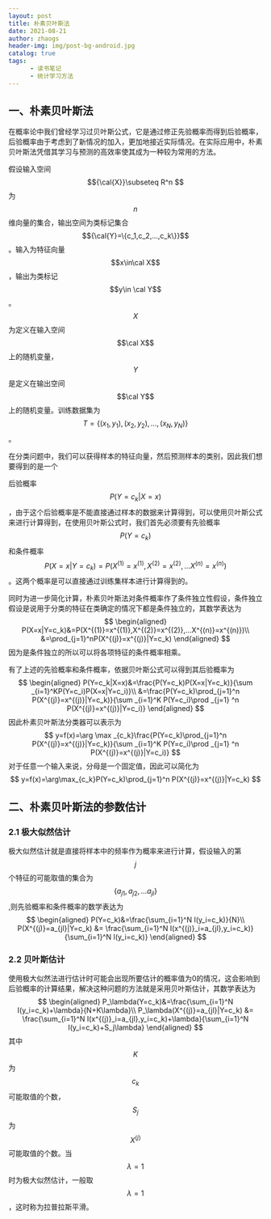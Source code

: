 ```yaml
---
layout: post
title: 朴素贝叶斯法
date: 2021-08-21
author: zhaogs
header-img: img/post-bg-android.jpg
catalog: true
tags:
      - 读书笔记
      - 统计学习方法
---
```


## 一、朴素贝叶斯法

在概率论中我们曾经学习过贝叶斯公式，它是通过修正先验概率而得到后验概率，后验概率由于考虑到了新情况的加入，更加地接近实际情况。在实际应用中，朴素贝叶斯法凭借其学习与预测的高效率使其成为一种较为常用的方法。

假设输入空间$${\cal{X}}\subseteq R^n $$为$$n$$维向量的集合，输出空间为类标记集合$${\cal{Y}=\{c_1,c_2,...,c_k\}}$$。输入为特征向量$$x\in\cal X$$，输出为类标记$$y\in \cal Y$$。$$X$$为定义在输入空间$$\cal X$$上的随机变量，$$Y$$是定义在输出空间$$\cal Y$$上的随机变量。训练数据集为$$T=\{(x_1,y_1),(x_2,y_2),...,(x_N,y_N)\}$$。

在分类问题中，我们可以获得样本的特征向量，然后预测样本的类别，因此我们想要得到的是一个

后验概率$$P(Y=c_k|X=x)$$，由于这个后验概率是不能直接通过样本的数据来计算得到，可以使用贝叶斯公式来进行计算得到，在使用贝叶斯公式时，我们首先必须要有先验概率$$P(Y=c_k)$$和条件概率$$P(X=x|Y=c_k)=P(X^{(1)}=x^{(1)},X^{(2)}=x^{(2)},...X^{(n)}=x^{(n)})$$。这两个概率是可以直接通过训练集样本进行计算得到的。

同时为进一步简化计算，朴素贝叶斯法对条件概率作了条件独立性假设，条件独立假设是说用于分类的特征在类确定的情况下都是条件独立的，其数学表达为
$$
\begin{aligned}
P(X=x|Y=c_k)&=P(X^{(1)}=x^{(1)},X^{(2)}=x^{(2)},...X^{(n)}=x^{(n)})\\
&=\prod_{j=1}^nP(X^{(j)}=x^{(j)}|Y=c_k)
\end{aligned}
$$
因为是条件独立的所以可以将各项特征的条件概率相乘。

有了上述的先验概率和条件概率，依据贝叶斯公式可以得到其后验概率为
$$
\begin{aligned}
P(Y=c_k|X=x)&=\frac{P(Y=c_k)P(X=x|Y=c_k)}{\sum _{i=1}^KP(Y=c_i)P(X=x|Y=c_i)}\\
&=\frac{P(Y=c_k)\prod_{j=1}^n P(X^{(j)}=x^{(j)}|Y=c_k)}{\sum _{i=1}^K P(Y=c_i)\prod _{j=1} ^n P(X^{(j)}=x^{(j)}|Y=c_i)}
\end{aligned}
$$
因此朴素贝叶斯法分类器可以表示为
$$
y=f(x)=\arg \max _{c_k}\frac{P(Y=c_k)\prod_{j=1}^n P(X^{(j)}=x^{(j)}|Y=c_k)}{\sum _{i=1}^K P(Y=c_i)\prod _{j=1} ^n P(X^{(j)}=x^{(j)}|Y=c_i)}
$$
对于任意一个输入来说，分母是一个固定值，因此可以简化为
$$
y=f(x)=\arg\max_{c_k}P(Y=c_k)\prod_{j=1}^n P(X^{(j)}=x^{(j)}|Y=c_k)
$$

## 二、朴素贝叶斯法的参数估计

### 2.1 极大似然估计

极大似然估计就是直接将样本中的频率作为概率来进行计算，假设输入的第$$j$$个特征的可能取值的集合为$$\{a_{j1},a_{j2},...a_{jl}\}$$,则先验概率和条件概率的数学表达为
$$
\begin{aligned}
P(Y=c_k)&=\frac{\sum_{i=1}^N I(y_i=c_k)}{N}\\
P(X^{(j)}=a_{jl}|Y=c_k) &= \frac{\sum_{i=1}^N I(x^{(j)}_i=a_{jl},y_i=c_k)}{\sum_{i=1}^N I(y_i=c_k)}
\end{aligned}
$$

### 2.2 贝叶斯估计

使用极大似然法进行估计时可能会出现所要估计的概率值为0的情况，这会影响到后验概率的计算结果，解决这种问题的方法就是采用贝叶斯估计，其数学表达为
$$
\begin{aligned}
P_\lambda(Y=c_k)&=\frac{\sum_{i=1}^N I(y_i=c_k)+\lambda}{N+K\lambda}\\
P_\lambda(X^{(j)}=a_{jl}|Y=c_k) &= \frac{\sum_{i=1}^N I(x^{(j)}_i=a_{jl},y_i=c_k)+\lambda}{\sum_{i=1}^N I(y_i=c_k)+S_j\lambda}
\end{aligned}
$$
其中$$K$$为$$c_k$$可能取值的个数，$$S_j$$为$$X^{(j)}$$可能取值的个数。当$$\lambda=1$$时为极大似然估计，一般取$$\lambda=1$$，这时称为拉普拉斯平滑。

